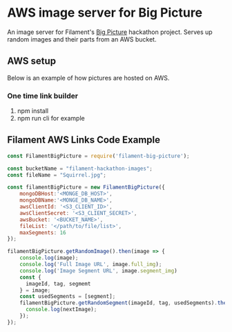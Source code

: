 # AWS image server for Big Picture

An image server for Filament's [Big Picture](https://github.com/FilamentAI/hackathon-big-picture) hackathon project. Serves up random images and their parts from an AWS bucket.

## AWS setup

Below is an example of how pictures are hosted on AWS.

### One time link builder

  1. npm install
  2. npm run cli for example

## Filament AWS Links Code Example

```javascript
const FilamentBigPicture = require('filament-big-picture');

const bucketName = "filament-hackathon-images";
const fileName = "Squirrel.jpg";

const filamentBigPicture = new FilamentBigPicture({
    mongoDBHost:'<MONGE_DB_HOST>',
    mongoDBName:'<MONGE_DB_NAME>',
    awsClientId: '<S3_CLIENT_ID>',
    awsClientSecret: '<S3_CLIENT_SECRET>',
    awsBucket: '<BUCKET_NAME>',
    fileList: '</path/to/file/list>',
    maxSegments: 16
});

filamentBigPicture.getRandomImage().then(image => {
    console.log(image);
    console.log('Full Image URL', image.full_img);
    console.log('Image Segment URL', image.segment_img)
    const {
      imageId, tag, segmemt
    } = image;
    const usedSegments = [segment];
    filamentBigPicture.getRandomSegment(imageId, tag, usedSegments).then(nextImage => {
      console.log(nextImage);
    });
});
```
